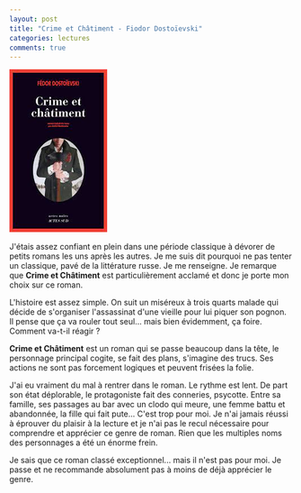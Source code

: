 ```yaml
---
layout: post
title: "Crime et Châtiment - Fiodor Dostoïevski"
categories: lectures
comments: true
---
```


![milady](https://github.com/homeostasie/bouquins/raw/master/_pics/lv/dostoievski_fiodor/cec.jpg)

J'étais assez confiant en plein dans une période classique à dévorer de petits romans les uns après les autres. Je me suis dit pourquoi ne pas tenter un classique, pavé de la littérature russe. Je me renseigne. Je remarque que **Crime et Châtiment** est particulièrement acclamé et donc je porte mon choix sur ce roman.

L'histoire est assez simple. On suit un miséreux à trois quarts malade qui décide de s'organiser l'assassinat d'une vieille pour lui piquer son pognon. Il pense que ça va rouler tout seul... mais bien évidemment, ça foire. Comment va-t-il réagir ?

**Crime et Châtiment** est un roman qui se passe beaucoup dans la tête, le personnage principal cogite, se fait des plans, s'imagine des trucs. Ses actions ne sont pas forcement logiques et peuvent frisées la folie.

J'ai eu vraiment du mal à rentrer dans le roman. Le rythme est lent. De part son état déplorable, le protagoniste fait des conneries, psycotte. Entre sa famille, ses passages au bar avec un clodo qui meure, une femme battu et abandonnée, la fille qui fait pute... C'est trop pour moi. Je n'ai jamais réussi à éprouver du plaisir à la lecture et je n'ai pas le recul nécessaire pour comprendre et apprécier ce genre de roman. Rien que les multiples noms des personnages a été un énorme frein.

Je sais que ce roman classé exceptionnel... mais il n'est pas pour moi. Je passe et ne recommande absolument pas à moins de déjà apprécier le genre. 